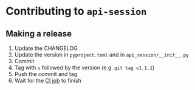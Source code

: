 # Contributing to `api-session`

## Making a release

1. Update the CHANGELOG
2. Update the version in `pyproject.toml` and in `api_session/__init__.py`
3. Commit
4. Tag with `v` followed by the version (e.g. `git tag v1.1.1`)
5. Push the commit and tag
6. Wait for the [CI job][ci] to finish

[ci]: https://github.com/Bixoto/api-session/actions/workflows/publish.yml
